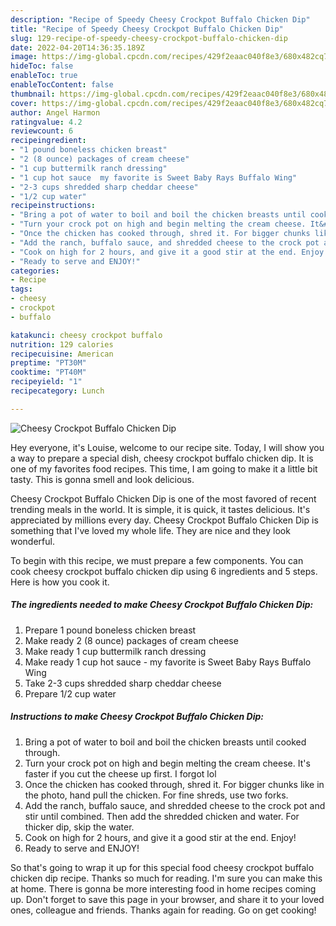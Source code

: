 ```yaml
---
description: "Recipe of Speedy Cheesy Crockpot Buffalo Chicken Dip"
title: "Recipe of Speedy Cheesy Crockpot Buffalo Chicken Dip"
slug: 129-recipe-of-speedy-cheesy-crockpot-buffalo-chicken-dip
date: 2022-04-20T14:36:35.189Z
image: https://img-global.cpcdn.com/recipes/429f2eaac040f8e3/680x482cq70/cheesy-crockpot-buffalo-chicken-dip-recipe-main-photo.jpg
hideToc: false
enableToc: true
enableTocContent: false
thumbnail: https://img-global.cpcdn.com/recipes/429f2eaac040f8e3/680x482cq70/cheesy-crockpot-buffalo-chicken-dip-recipe-main-photo.jpg
cover: https://img-global.cpcdn.com/recipes/429f2eaac040f8e3/680x482cq70/cheesy-crockpot-buffalo-chicken-dip-recipe-main-photo.jpg
author: Angel Harmon
ratingvalue: 4.2
reviewcount: 6
recipeingredient:
- "1 pound boneless chicken breast"
- "2 (8 ounce) packages of cream cheese"
- "1 cup buttermilk ranch dressing"
- "1 cup hot sauce  my favorite is Sweet Baby Rays Buffalo Wing"
- "2-3 cups shredded sharp cheddar cheese"
- "1/2 cup water"
recipeinstructions:
- "Bring a pot of water to boil and boil the chicken breasts until cooked through."
- "Turn your crock pot on high and begin melting the cream cheese. It&#39;s faster if you cut the cheese up first. I forgot lol"
- "Once the chicken has cooked through, shred it. For bigger chunks like in the photo, hand pull the chicken. For fine shreds, use two forks."
- "Add the ranch, buffalo sauce, and shredded cheese to the crock pot and stir until combined. Then add the shredded chicken and water. For thicker dip, skip the water."
- "Cook on high for 2 hours, and give it a good stir at the end. Enjoy!"
- "Ready to serve and ENJOY!"
categories:
- Recipe
tags:
- cheesy
- crockpot
- buffalo

katakunci: cheesy crockpot buffalo 
nutrition: 129 calories
recipecuisine: American
preptime: "PT30M"
cooktime: "PT40M"
recipeyield: "1"
recipecategory: Lunch

---
```



![Cheesy Crockpot Buffalo Chicken Dip](https://img-global.cpcdn.com/recipes/429f2eaac040f8e3/680x482cq70/cheesy-crockpot-buffalo-chicken-dip-recipe-main-photo.jpg)

Hey everyone, it's Louise, welcome to our recipe site. Today, I will show you a way to prepare a special dish, cheesy crockpot buffalo chicken dip. It is one of my favorites food recipes. This time, I am going to make it a little bit tasty. This is gonna smell and look delicious.



Cheesy Crockpot Buffalo Chicken Dip is one of the most favored of recent trending meals in the world. It is simple, it is quick, it tastes delicious. It's appreciated by millions every day. Cheesy Crockpot Buffalo Chicken Dip is something that I've loved my whole life. They are nice and they look wonderful.


To begin with this recipe, we must prepare a few components. You can cook cheesy crockpot buffalo chicken dip using 6 ingredients and 5 steps. Here is how you cook it.

<!--inarticleads1-->

##### The ingredients needed to make Cheesy Crockpot Buffalo Chicken Dip:

1. Prepare 1 pound boneless chicken breast
1. Make ready 2 (8 ounce) packages of cream cheese
1. Make ready 1 cup buttermilk ranch dressing
1. Make ready 1 cup hot sauce - my favorite is Sweet Baby Rays Buffalo Wing
1. Take 2-3 cups shredded sharp cheddar cheese
1. Prepare 1/2 cup water




<!--inarticleads2-->

##### Instructions to make Cheesy Crockpot Buffalo Chicken Dip:

1. Bring a pot of water to boil and boil the chicken breasts until cooked through.
1. Turn your crock pot on high and begin melting the cream cheese. It&#39;s faster if you cut the cheese up first. I forgot lol
1. Once the chicken has cooked through, shred it. For bigger chunks like in the photo, hand pull the chicken. For fine shreds, use two forks.
1. Add the ranch, buffalo sauce, and shredded cheese to the crock pot and stir until combined. Then add the shredded chicken and water. For thicker dip, skip the water.
1. Cook on high for 2 hours, and give it a good stir at the end. Enjoy!
1. Ready to serve and ENJOY!



So that's going to wrap it up for this special food cheesy crockpot buffalo chicken dip recipe. Thanks so much for reading. I'm sure you can make this at home. There is gonna be more interesting food in home recipes coming up. Don't forget to save this page in your browser, and share it to your loved ones, colleague and friends. Thanks again for reading. Go on get cooking!
